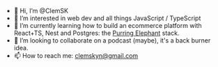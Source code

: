 - 👋 Hi, I’m @ClemSK
- 👀 I’m interested in web dev and all things JavaScript / TypeScript 
- 🌱 I’m currently learning how to build an ecommerce platform with React+TS, Nest and Postgres: the [Purring Elephant](https://www.youtube.com/watch?v=kyZ_wLP51ag) stack.
- 💞️ I’m looking to collaborate on a podcast (maybe), it's a back burner idea.
- 📫 How to reach me: clemskyn@gmail.com

<!---
ClemSK/ClemSK is a ✨ special ✨ repository because its `README.md` (this file) appears on your GitHub profile.
You can click the Preview link to take a look at your changes.
--->
